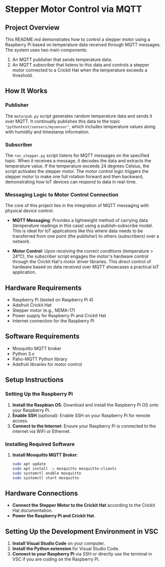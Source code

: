 # Stepper Motor Control via MQTT

## Project Overview
This README.md demonstrates how to control a stepper motor using a Raspberry Pi based on temperature data received through MQTT messages. The system uses two main components:
1. An MQTT publisher that sends temperature data.
2. An MQTT subscriber that listens to this data and controls a stepper motor connected to a Crickit Hat when the temperature exceeds a threshold.

## How It Works

### Publisher
The `motorpub.py` script generates random temperature data and sends it over MQTT. It continually publishes this data to the topic `"pythontest/sensors/mysensor"`, which includes temperature values along with humidity and timestamp information.

### Subscriber
The `run_stepper.py` script listens for MQTT messages on the specified topic. When it receives a message, it decodes the data and extracts the temperature value. If the temperature exceeds 24 degrees Celsius, the script activates the stepper motor. The motor control logic triggers the stepper motor to make one full rotation forward and then backward, demonstrating how IoT devices can respond to data in real-time.

### Messaging Logic to Motor Control Connection
The core of this project lies in the integration of MQTT messaging with physical device control:

- **MQTT Messaging**: Provides a lightweight method of carrying data (temperature readings in this case) using a publish-subscribe model. This is ideal for IoT applications like this where data needs to be transferred from one point (the publisher) to others (subscribers) over a network.

- **Motor Control**: Upon receiving the correct conditions (temperature > 24°C), the subscriber script engages the motor's hardware control through the Crickit Hat's motor driver libraries. This direct control of hardware based on data received over MQTT showcases a practical IoT application.

## Hardware Requirements
- Raspberry Pi (tested on Raspberry Pi 4)
- Adafruit Crickit Hat
- Stepper motor (e.g., NEMA-17)
- Power supply for Raspberry Pi and Crickit Hat
- Internet connection for the Raspberry Pi

## Software Requirements
- Mosquitto MQTT broker
- Python 3.x
- Paho-MQTT Python library
- Adafruit libraries for motor control

## Setup Instructions

### Setting Up the Raspberry Pi
1. **Install the Raspbian OS**: Download and install the Raspberry Pi OS onto your Raspberry Pi.
2. **Enable SSH** (optional): Enable SSH on your Raspberry Pi for remote access.
3. **Connect to the Internet**: Ensure your Raspberry Pi is connected to the internet via WiFi or Ethernet.

### Installing Required Software
1. **Install Mosquitto MQTT Broker**:
   ```bash
   sudo apt update
   sudo apt install -y mosquitto mosquitto-clients
   sudo systemctl enable mosquitto
   sudo systemctl start mosquitto

## Hardware Connections
- **Connect the Stepper Motor to the Crickit Hat** according to the Crickit Hat documentation.
- **Power the Raspberry Pi and Crickit Hat**.

## Setting Up the Development Environment in VSC
1. **Install Visual Studio Code** on your computer.
2. **Install the Python extension** for Visual Studio Code.
3. **Connect to your Raspberry Pi** via SSH or directly use the terminal in VSC if you are coding on the Raspberry Pi.


